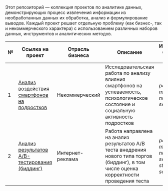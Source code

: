 Этот репозиторий — коллекция проектов по аналитике данных, демонстрирующих процесс извлечения информации из необработанных данных их обработка, анализ и формулирование выводов. Каждый проект решает отдельную проблему (как бизнес-, так и некоммерческого характера) с использованием различных наборов данных, инструментов и аналитических методов.

№ | Ссылка на проект | Отрасль бизнеса | Описание | Используемые библиотеки/стек
---|---|---|---|---
1 | [Анализ воздействия смартфонов на подростков](https://github.com/yana-gr/pet_projects_analysis/tree/main/teen_analisis) | Некоммерческий | Исследовательская работа по анализу влияния смартфонов на успеваемость, психологическое состояние и социальную активность подростков| *pandas, matplotlib, numpy, phik, seaborn*;
2 | [Анализ результатов A/B-тестирования (биддинг)](https://github.com/yana-gr/pet_projects_analysis/tree/main/AB_test_bidding) | Интернет-реклама | Работа направлена на анализ результатов А/В теста внедрения нового типа торгов (биддинг), в том числе оценка корректности проведения теста| *pandas, matplotlib, numpy, seaborn, statsmodels, scipy*.
